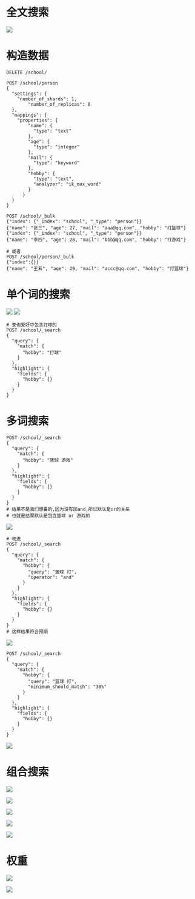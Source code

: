 # 全文搜索

![](pics/全文搜索01.png)

# 构造数据

```shell script
DELETE /school/

POST /school/person
{
  "settings": {
    "number_of_shards": 1,
		"number_of_replicas": 0
  },
  "mappings": {
    "properties": {
        "name": {
          "type": "text"
        },
        "age": {
          "type": "integer"
        },
        "mail": {
          "type": "keyword"
        },
        "hobby": {
          "type": "text",
          "analyzer": "ik_max_word"
        }
      }
  }
}

POST /school/_bulk
{"index": {"_index": "school", "_type": "person"}}
{"name": "张三", "age": 27, "mail": "aaa@qq.com", "hobby": "打篮球"}
{"index": {"_index": "school", "_type": "person"}}
{"name": "李四", "age": 28, "mail": "bbb@qq.com", "hobby": "打游戏"}

# 或者
POST /school/person/_bulk
{"index":{}}
{"name": "王五", "age": 29, "mail": "accc@qq.com", "hobby": "打篮球"}
```

# 单个词的搜索

![](pics/单个词的搜索.png)
![](pics/单个词的搜索02.png)

```shell script
# 查询爱好中包含打球的
POST /school/_search
{
  "query": {
    "match": {
      "hobby": "打球"
    }
  },
  "highlight": {
    "fields": {
      "hobby": {}
    }
  }
}
```

# 多词搜索

```shell script
POST /school/_search
{
  "query": {
    "match": {
      "hobby": "篮球 游戏"
    }
  },
  "highlight": {
    "fields": {
      "hobby": {}
    }
  }
}
# 结果不是我们想要的,因为没有加and,所以默认是or的关系
# 也就是结果默认是包含篮球 or 游戏的
```

![](pics/多个词的搜索01.png)

```shell script
# 改进
POST /school/_search
{
  "query": {
    "match": {
      "hobby": {
        "query": "篮球 打",
        "operator": "and"
      }
    }
  },
  "highlight": {
    "fields": {
      "hobby": {}
    }
  }
}
# 这样结果符合预期
```

![](pics/多个词的搜索02.png)

```shell script
POST /school/_search
{
  "query": {
    "match": {
      "hobby": {
        "query": "篮球 打",
        "minimum_should_match": "30%"
      }
    }
  },
  "highlight": {
    "fields": {
      "hobby": {}
    }
  }
}
```

![](pics/相似度的选择.png)

# 组合搜索

![](pics/组合搜索01.png)

![](pics/组合搜索02.png)

![](pics/组合搜索03.png)

![](pics/组合搜索04.png)

![](pics/评分的规则.png)

# 权重

![](pics/权重01.png)

![](pics/权重02.png)